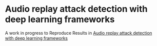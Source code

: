 # Audio replay attack detection with deep learning frameworks

A work in progress to Reproduce Results in [Audio replay attack detection with deep learning frameworks](https://www.isca-speech.org/archive/Interspeech_2017/abstracts/0360.html)